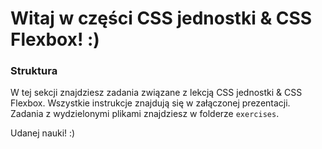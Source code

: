 # Witaj w części CSS jednostki & CSS Flexbox! :)

### Struktura
W tej sekcji znajdziesz zadania związane z lekcją CSS jednostki & CSS Flexbox. Wszystkie instrukcje znajdują się w załączonej prezentacji. Zadania z wydzielonymi plikami znajdziesz w folderze `exercises`.

Udanej nauki! :) 
